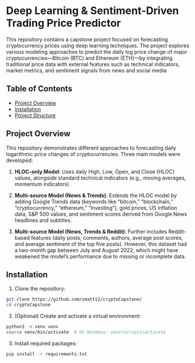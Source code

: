 # Deep Learning & Sentiment-Driven Trading Price Predictor

This repository contains a capstone project focused on forecasting cryptocurrency prices using deep learning techniques. The project explores various modeling approaches to predict the daily log price change of major cryptocurrencies—Bitcoin (BTC) and Ethereum (ETH)—by integrating traditional price data with external features such as technical indicators, market metrics, and sentiment signals from news and social media

## Table of Contents

- [Project Overview](#project-overview)
- [Installation](#installation)
- [Project Structure](#project-structure)

## Project Overview

This repository demonstrates different approaches to forecasting daily logarithmic price changes of cryptocurrencies. Three main models were developed:

1. **HLOC-only Model**: Uses daily High, Low, Open, and Close (HLOC) values, alongside standard technical indicators (e.g., moving averages, momentum indicators)

2. **Multi-source Model (News & Trends)**: Extends the HLOC model by adding Google Trends data (keywords like “bitcoin,” “blockchain,” “cryptocurrency,” “ethereum,” “investing”), gold prices, US inflation data, S&P 500 values, and sentiment scores derived from Google News headlines and subtitles.

3. **Multi-source Model (News, Trends & Reddit)**: Further includes Reddit-based features (daily posts, comments, authors, average post scores, and average sentiment of the top five posts). However, this dataset had a two-month gap between July and August 2022, which might have weakened the model’s performance due to missing or incomplete data.

## Installation

1. Clone the repository:

```bash
git clone https://github.com/smatti2/cryptoCapstone/
cd cryptoCapstone
```

2. (Optional) Create and activate a virtual environment:

```bash
python3 -m venv venv
source venv/bin/activate  # On Windows: venv\Scripts\activate
```

3. Install required packages:

```bash
pip install -r requirements.txt
```
